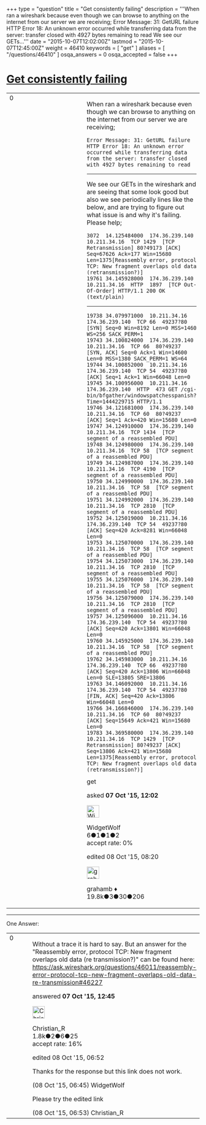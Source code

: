 +++
type = "question"
title = "Get consistently failing"
description = '''When ran a wireshark because even though we can browse to anything on the internet from our server we are receiving; Error Message: 31: GetURL failure HTTP Error 18: An unknown error occurred while transferring data from the server: transfer closed with 4927 bytes remaining to read   We see our GETs...'''
date = "2015-10-07T12:02:00Z"
lastmod = "2015-10-07T12:45:00Z"
weight = 46410
keywords = [ "get" ]
aliases = [ "/questions/46410" ]
osqa_answers = 0
osqa_accepted = false
+++

<div class="headNormal">

# [Get consistently failing](/questions/46410/get-consistently-failing)

</div>

<div id="main-body">

<div id="askform">

<table id="question-table" style="width:100%;"><colgroup><col style="width: 50%" /><col style="width: 50%" /></colgroup><tbody><tr class="odd"><td style="width: 30px; vertical-align: top"><div class="vote-buttons"><div id="post-46410-score" class="post-score" title="current number of votes">0</div><div id="favorite-count" class="favorite-count"></div></div></td><td><div id="item-right"><div class="question-body"><p>When ran a wireshark because even though we can browse to anything on the internet from our server we are receiving;</p><pre><code>Error Message: 31: GetURL failure HTTP Error 18: An unknown error occurred while transferring data from the server: transfer closed with 4927 bytes remaining to read</code></pre><hr /><p>We see our GETs in the wireshark and are seeing that some look good but also we see periodically lines like the below, and are trying to figure out what issue is and why it's failing. Please help;</p><pre><code>3072  14.125484000  174.36.239.140  10.211.34.16  TCP 1429  [TCP Retransmission] 80?49173 [ACK] Seq=67626 Ack=177 Win=15680 Len=1375[Reassembly error, protocol TCP: New fragment overlaps old data (retransmission?)]
19761 34.145928000  174.36.239.140  10.211.34.16  HTTP  1897  [TCP Out-Of-Order] HTTP/1.1 200 OK  (text/plain)</code></pre><hr /><pre><code>19738 34.079971000  10.211.34.16  174.36.239.140  TCP 66  49237?80 [SYN] Seq=0 Win=8192 Len=0 MSS=1460 WS=256 SACK_PERM=1
19743 34.100824000  174.36.239.140  10.211.34.16  TCP 66  80?49237 [SYN, ACK] Seq=0 Ack=1 Win=14600 Len=0 MSS=1380 SACK_PERM=1 WS=64
19744 34.100852000  10.211.34.16  174.36.239.140  TCP 54  49237?80 [ACK] Seq=1 Ack=1 Win=66048 Len=0
19745 34.100956000  10.211.34.16  174.36.239.140  HTTP  473 GET /cgi-bin/bfgather/windowspatchesspanish?Time=1444229715 HTTP/1.1 
19746 34.121681000  174.36.239.140  10.211.34.16  TCP 60  80?49237 [ACK] Seq=1 Ack=420 Win=15680 Len=0
19747 34.124910000  174.36.239.140  10.211.34.16  TCP 1434  [TCP segment of a reassembled PDU]
19748 34.124980000  174.36.239.140  10.211.34.16  TCP 58  [TCP segment of a reassembled PDU]
19749 34.124987000  174.36.239.140  10.211.34.16  TCP 4190  [TCP segment of a reassembled PDU]
19750 34.124990000  174.36.239.140  10.211.34.16  TCP 58  [TCP segment of a reassembled PDU]
19751 34.124992000  174.36.239.140  10.211.34.16  TCP 2810  [TCP segment of a reassembled PDU]
19752 34.125019000  10.211.34.16  174.36.239.140  TCP 54  49237?80 [ACK] Seq=420 Ack=8281 Win=66048 Len=0
19753 34.125070000  174.36.239.140  10.211.34.16  TCP 58  [TCP segment of a reassembled PDU]
19754 34.125073000  174.36.239.140  10.211.34.16  TCP 2810  [TCP segment of a reassembled PDU]
19755 34.125076000  174.36.239.140  10.211.34.16  TCP 58  [TCP segment of a reassembled PDU]
19756 34.125079000  174.36.239.140  10.211.34.16  TCP 2810  [TCP segment of a reassembled PDU]
19757 34.125096000  10.211.34.16  174.36.239.140  TCP 54  49237?80 [ACK] Seq=420 Ack=13801 Win=66048 Len=0
19760 34.145925000  174.36.239.140  10.211.34.16  TCP 58  [TCP segment of a reassembled PDU]
19762 34.145983000  10.211.34.16  174.36.239.140  TCP 66  49237?80 [ACK] Seq=420 Ack=13806 Win=66048 Len=0 SLE=13805 SRE=13806
19763 34.146092000  10.211.34.16  174.36.239.140  TCP 54  49237?80 [FIN, ACK] Seq=420 Ack=13806 Win=66048 Len=0
19766 34.166846000  174.36.239.140  10.211.34.16  TCP 60  80?49237 [ACK] Seq=15649 Ack=421 Win=15680 Len=0
19783 34.369580000  174.36.239.140  10.211.34.16  TCP 1429  [TCP Retransmission] 80?49237 [ACK] Seq=13806 Ack=421 Win=15680 Len=1375[Reassembly error, protocol TCP: New fragment overlaps old data (retransmission?)]</code></pre></div><div id="question-tags" class="tags-container tags">get</div><div id="question-controls" class="post-controls"></div><div class="post-update-info-container"><div class="post-update-info post-update-info-user"><p>asked <strong>07 Oct '15, 12:02</strong></p><img src="https://secure.gravatar.com/avatar/30763ddf6646f359f358805a36415701?s=32&amp;d=identicon&amp;r=g" class="gravatar" width="32" height="32" alt="WidgetWolf&#39;s gravatar image" /><p>WidgetWolf<br />
<span class="score" title="6 reputation points">6</span><span title="1 badges"><span class="badge1">●</span><span class="badgecount">1</span></span><span title="1 badges"><span class="silver">●</span><span class="badgecount">1</span></span><span title="2 badges"><span class="bronze">●</span><span class="badgecount">2</span></span><br />
<span class="accept_rate" title="Rate of the user&#39;s accepted answers">accept rate:</span> <span title="WidgetWolf has no accepted answers">0%</span></p></div><div class="post-update-info post-update-info-edited"><p>edited 08 Oct '15, 08:20</p><img src="https://secure.gravatar.com/avatar/d2a7e24ca66604c749c7c88c1da8ff78?s=32&amp;d=identicon&amp;r=g" class="gravatar" width="32" height="32" alt="grahamb&#39;s gravatar image" /><p>grahamb ♦<br />
<span class="score" title="19834 reputation points"><span>19.8k</span></span><span title="3 badges"><span class="badge1">●</span><span class="badgecount">3</span></span><span title="30 badges"><span class="silver">●</span><span class="badgecount">30</span></span><span title="206 badges"><span class="bronze">●</span><span class="badgecount">206</span></span></p></div></div><div id="comments-container-46410" class="comments-container"></div><div id="comment-tools-46410" class="comment-tools"></div><div class="clear"></div><div id="comment-46410-form-container" class="comment-form-container"></div><div class="clear"></div></div></td></tr></tbody></table>

------------------------------------------------------------------------

<div class="tabBar">

<span id="sort-top"></span>

<div class="headQuestions">

One Answer:

</div>

</div>

<span id="46411"></span>

<div id="answer-container-46411" class="answer">

<table style="width:100%;"><colgroup><col style="width: 50%" /><col style="width: 50%" /></colgroup><tbody><tr class="odd"><td style="width: 30px; vertical-align: top"><div class="vote-buttons"><div id="post-46411-score" class="post-score" title="current number of votes">0</div></div></td><td><div class="item-right"><div class="answer-body"><p>Without a trace it is hard to say. But an answer for the "Reassembly error, protocol TCP: New fragment overlaps old data (re transmission?)" can be found here:<br />
<a href="https://ask.wireshark.org/questions/46011/reassembly-error-protocol-tcp-new-fragment-overlaps-old-data-re-transmission#46227">https://ask.wireshark.org/questions/46011/reassembly-error-protocol-tcp-new-fragment-overlaps-old-data-re-transmission#46227</a></p></div><div class="answer-controls post-controls"></div><div class="post-update-info-container"><div class="post-update-info post-update-info-user"><p>answered <strong>07 Oct '15, 12:45</strong></p><img src="https://secure.gravatar.com/avatar/3b24b339fc62fb46dced6a443d3202ea?s=32&amp;d=identicon&amp;r=g" class="gravatar" width="32" height="32" alt="Christian_R&#39;s gravatar image" /><p>Christian_R<br />
<span class="score" title="1830 reputation points"><span>1.8k</span></span><span title="2 badges"><span class="badge1">●</span><span class="badgecount">2</span></span><span title="6 badges"><span class="silver">●</span><span class="badgecount">6</span></span><span title="25 badges"><span class="bronze">●</span><span class="badgecount">25</span></span><br />
<span class="accept_rate" title="Rate of the user&#39;s accepted answers">accept rate:</span> <span title="Christian_R has 25 accepted answers">16%</span> </br></p></div><div class="post-update-info post-update-info-edited"><p>edited 08 Oct '15, 06:52</p></div></div><div id="comments-container-46411" class="comments-container"><span id="46420"></span><div id="comment-46420" class="comment"><div id="post-46420-score" class="comment-score"></div><div class="comment-text"><p>Thanks for the response but this link does not work.</p></div><div id="comment-46420-info" class="comment-info"><span class="comment-age">(08 Oct '15, 06:45)</span> WidgetWolf</div></div><span id="46421"></span><div id="comment-46421" class="comment"><div id="post-46421-score" class="comment-score"></div><div class="comment-text"><p>Please try the edited link</p></div><div id="comment-46421-info" class="comment-info"><span class="comment-age">(08 Oct '15, 06:53)</span> Christian_R</div></div></div><div id="comment-tools-46411" class="comment-tools"></div><div class="clear"></div><div id="comment-46411-form-container" class="comment-form-container"></div><div class="clear"></div></div></td></tr></tbody></table>

</div>

<div class="paginator-container-left">

</div>

</hr>

</div>

</div>

